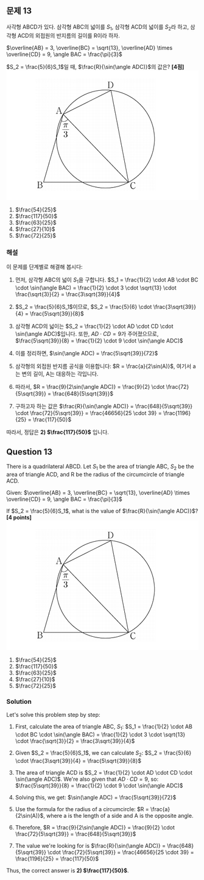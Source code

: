 

## 문제 13

사각형 ABCD가 있다. 삼각형 ABC의 넓이를 $S_1$, 삼각형 ACD의 넓이를 $S_2$라 하고, 삼각형 ACD의 외접원의 반지름의 길이를 R이라 하자.

$\overline{AB} = 3, \overline{BC} = \sqrt{13}, \overline{AD} \times \overline{CD} = 9, \angle BAC = \frac{\pi}{3}$

$S_2 = \frac{5}{6}S_1$일 때, $\frac{R}{\sin(\angle ADC)}$의 값은? **[4점]**
![A_13](../Images/A_13.png)
1) $\frac{54}{25}$
2) $\frac{117}{50}$
3) $\frac{63}{25}$
4) $\frac{27}{10}$
5) $\frac{72}{25}$

### 해설

이 문제를 단계별로 해결해 봅시다:

1) 먼저, 삼각형 ABC의 넓이 $S_1$을 구합니다.
   $S_1 = \frac{1}{2} \cdot AB \cdot BC \cdot \sin(\angle BAC) = \frac{1}{2} \cdot 3 \cdot \sqrt{13} \cdot \frac{\sqrt{3}}{2} = \frac{3\sqrt{39}}{4}$

2) $S_2 = \frac{5}{6}S_1$이므로, $S_2 = \frac{5}{6} \cdot \frac{3\sqrt{39}}{4} = \frac{5\sqrt{39}}{8}$

3) 삼각형 ACD의 넓이는 $S_2 = \frac{1}{2} \cdot AD \cdot CD \cdot \sin(\angle ADC)$입니다.
   또한, $AD \cdot CD = 9$가 주어졌으므로,
   $\frac{5\sqrt{39}}{8} = \frac{1}{2} \cdot 9 \cdot \sin(\angle ADC)$

4) 이를 정리하면, $\sin(\angle ADC) = \frac{5\sqrt{39}}{72}$

5) 삼각형의 외접원 반지름 공식을 이용합니다: $R = \frac{a}{2\sin(A)}$, 여기서 a는 변의 길이, A는 대응하는 각입니다.

6) 따라서, $R = \frac{9}{2\sin(\angle ADC)} = \frac{9}{2} \cdot \frac{72}{5\sqrt{39}} = \frac{648}{5\sqrt{39}}$

7) 구하고자 하는 값은 $\frac{R}{\sin(\angle ADC)} = \frac{648}{5\sqrt{39}} \cdot \frac{72}{5\sqrt{39}} = \frac{46656}{25 \cdot 39} = \frac{1196}{25} = \frac{117}{50}$

따라서, 정답은 **2) $\frac{117}{50}$** 입니다.

## Question 13

There is a quadrilateral ABCD. Let $S_1$ be the area of triangle ABC, $S_2$ be the area of triangle ACD, and R be the radius of the circumcircle of triangle ACD.

Given: $\overline{AB} = 3, \overline{BC} = \sqrt{13}, \overline{AD} \times \overline{CD} = 9, \angle BAC = \frac{\pi}{3}$

If $S_2 = \frac{5}{6}S_1$, what is the value of $\frac{R}{\sin(\angle ADC)}$? **[4 points]**
![A_13](../Images/A_13.png)

1) $\frac{54}{25}$
2) $\frac{117}{50}$
3) $\frac{63}{25}$
4) $\frac{27}{10}$
5) $\frac{72}{25}$

### Solution

Let's solve this problem step by step:

1) First, calculate the area of triangle ABC, $S_1$:
   $S_1 = \frac{1}{2} \cdot AB \cdot BC \cdot \sin(\angle BAC) = \frac{1}{2} \cdot 3 \cdot \sqrt{13} \cdot \frac{\sqrt{3}}{2} = \frac{3\sqrt{39}}{4}$

2) Given $S_2 = \frac{5}{6}S_1$, we can calculate $S_2$:
   $S_2 = \frac{5}{6} \cdot \frac{3\sqrt{39}}{4} = \frac{5\sqrt{39}}{8}$

3) The area of triangle ACD is $S_2 = \frac{1}{2} \cdot AD \cdot CD \cdot \sin(\angle ADC)$.
   We're also given that $AD \cdot CD = 9$, so:
   $\frac{5\sqrt{39}}{8} = \frac{1}{2} \cdot 9 \cdot \sin(\angle ADC)$

4) Solving this, we get: $\sin(\angle ADC) = \frac{5\sqrt{39}}{72}$

5) Use the formula for the radius of a circumcircle: $R = \frac{a}{2\sin(A)}$, where a is the length of a side and A is the opposite angle.

6) Therefore, $R = \frac{9}{2\sin(\angle ADC)} = \frac{9}{2} \cdot \frac{72}{5\sqrt{39}} = \frac{648}{5\sqrt{39}}$

7) The value we're looking for is $\frac{R}{\sin(\angle ADC)} = \frac{648}{5\sqrt{39}} \cdot \frac{72}{5\sqrt{39}} = \frac{46656}{25 \cdot 39} = \frac{1196}{25} = \frac{117}{50}$

Thus, the correct answer is **2) $\frac{117}{50}$**.